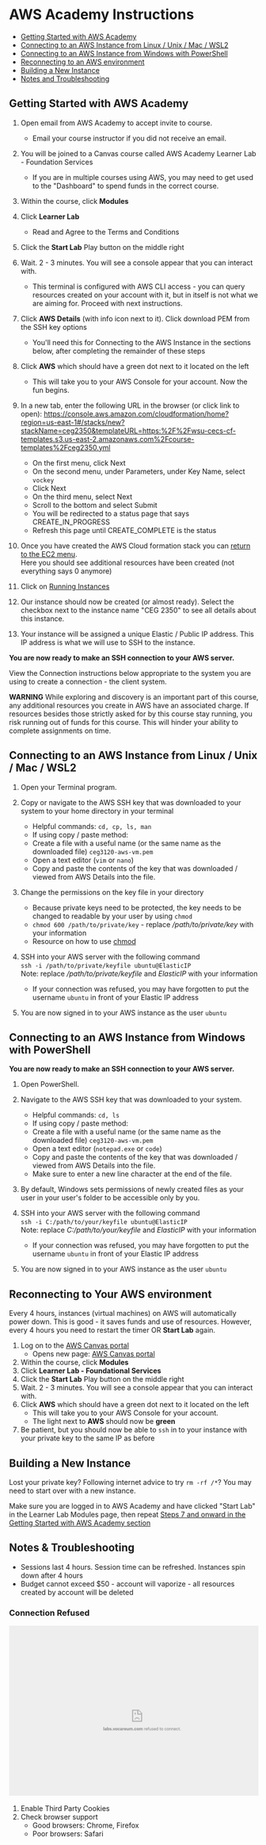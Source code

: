 # AWS Academy Instructions

- [Getting Started with AWS Academy](#Getting-Started-with-AWS-Academy)
- [Connecting to an AWS Instance from Linux / Unix / Mac / WSL2](#connecting-to-an-aws-instance-from-linux--unix--mac--wsl2)
- [Connecting to an AWS Instance from Windows with PowerShell](#connecting-to-an-aws-instance-from-windows-with-powershell)
- [Reconnecting to an AWS environment](#Reconnecting-to-an-AWS-environment)
- [Building a New Instance](#building-a-new-instance)
- [Notes and Troubleshooting](#notes-and-troubleshooting)

## Getting Started with AWS Academy

1. Open email from AWS Academy to accept invite to course.
   - Email your course instructor if you did not receive an email.
2. You will be joined to a Canvas course called AWS Academy Learner Lab - Foundation Services
   - If you are in multiple courses using AWS, you may need to get used to the "Dashboard" to spend funds in the correct course.
3. Within the course, click **Modules**
4. Click **Learner Lab**
   - Read and Agree to the Terms and Conditions
5. Click the **Start Lab** Play button on the middle right
6. Wait. 2 - 3 minutes. You will see a console appear that you can interact with.
   - This terminal is configured with AWS CLI access - you can query resources created on your account with it, but in itself is not what we are aiming for. Proceed with next instructions.
7. Click **AWS Details** (with info icon next to it). Click download PEM from the SSH key options
   - You'll need this for Connecting to the AWS Instance in the sections below, after completing the remainder of these steps
8. Click **AWS** which should have a green dot next to it located on the left
   - This will take you to your AWS Console for your account. Now the fun begins.
9. In a new tab, enter the following URL in the browser (or click link to open): <a href="https://console.aws.amazon.com/cloudformation/home?region=us-east-1#/stacks/new?stackName=ceg2350&templateURL=https:%2F%2Fwsu-cecs-cf-templates.s3.us-east-2.amazonaws.com%2Fcourse-templates%2Fceg2350.yml" target="_blank">https://console.aws.amazon.com/cloudformation/home?region=us-east-1#/stacks/new?stackName=ceg2350&templateURL=https:%2F%2Fwsu-cecs-cf-templates.s3.us-east-2.amazonaws.com%2Fcourse-templates%2Fceg2350.yml</a>

   - On the first menu, click Next
   - On the second menu, under Parameters, under Key Name, select `vockey`
   - Click Next
   - On the third menu, select Next
   - Scroll to the bottom and select Submit
   - You will be redirected to a status page that says CREATE_IN_PROGRESS
   - Refresh this page until CREATE_COMPLETE is the status

10. Once you have created the AWS Cloud formation stack you can [return to the EC2 menu](https://console.aws.amazon.com/ec2/v2/home?region=us-east-1#Home:).  
    Here you should see additional resources have been created (not everything says 0 anymore)
11. Click on [Running Instances](https://console.aws.amazon.com/ec2/v2/home?region=us-east-1#Instances:sort=instanceState)
12. Our instance should now be created (or almost ready).  Select the checkbox next to the instance name "CEG 2350" to see all details about this instance.
13. Your instance will be assigned a unique Elastic / Public IP address. This IP address is what we will use to SSH to the instance.

**You are now ready to make an SSH connection to your AWS server.**

View the Connection instructions below appropriate to the system you are using to create a connection - the client system.

**WARNING**
While exploring and discovery is an important part of this course, any additional resources you create in AWS have an associated charge. If resources besides those strictly asked for by this course stay running, you risk running out of funds for this course. This will hinder your ability to complete assignments on time.

## Connecting to an AWS Instance from Linux / Unix / Mac / WSL2

1. Open your Terminal program.
2. Copy or navigate to the AWS SSH key that was downloaded to your system to your home directory in your terminal

   - Helpful commands: `cd, cp, ls, man`
   - If using copy / paste method:
   - Create a file with a useful name (or the same name as the downloaded file) `ceg3120-aws-vm.pem`
   - Open a text editor (`vim` or `nano`)
   - Copy and paste the contents of the key that was downloaded / viewed from AWS Details into the file.

3. Change the permissions on the key file in your directory

   - Because private keys need to be protected, the key needs to be changed to readable by your user by using `chmod`
   - `chmod 600 /path/to/private/key` - replace _/path/to/private/key_ with your information
   - Resource on how to use [chmod](https://www.howtogeek.com/437958/how-to-use-the-chmod-command-on-linux/)

4. SSH into your AWS server with the following command  
   `ssh -i /path/to/private/keyfile ubuntu@ElasticIP`  
   Note: replace _/path/to/private/keyfile_ and _ElasticIP_ with your information
   - If your connection was refused, you may have forgotten to put the username `ubuntu` in front of your Elastic IP address
5. You are now signed in to your AWS instance as the user `ubuntu`

## Connecting to an AWS Instance from Windows with PowerShell

**You are now ready to make an SSH connection to your AWS server.**

1. Open PowerShell.
2. Navigate to the AWS SSH key that was downloaded to your system.

   - Helpful commands: `cd, ls`
   - If using copy / paste method: 
   - Create a file with a useful name (or the same name as the downloaded file) `ceg3120-aws-vm.pem`
   - Open a text editor (`notepad.exe` or `code`)
   - Copy and paste the contents of the key that was downloaded / viewed from AWS Details into the file.
   - Make sure to enter a new line character at the end of the file.

3. By default, Windows sets permissions of newly created files as your user in your user's folder to be accessible only by you.

4. SSH into your AWS server with the following command  
   `ssh -i C:/path/to/your/keyfile ubuntu@ElasticIP`  
   Note: replace _C:/path/to/your/keyfile_ and _ElasticIP_ with your information
   - If your connection was refused, you may have forgotten to put the username `ubuntu` in front of your Elastic IP address
5. You are now signed in to your AWS instance as the user `ubuntu`

## Reconnecting to Your AWS environment

Every 4 hours, instances (virtual machines) on AWS will automatically power down. This is good - it saves funds and use of resources. However, every 4 hours you need to restart the timer OR **Start Lab** again.

1. Log on to the [AWS Canvas portal](https://awsacademy.instructure.com/login/canvas)
   - Opens new page: <a href="https://awsacademy.instructure.com/login/canvas" target="_blank">AWS Canvas portal</a>
2. Within the course, click **Modules**
3. Click **Learner Lab - Foundational Services**
4. Click the **Start Lab** Play button on the middle right
5. Wait. 2 - 3 minutes. You will see a console appear that you can interact with.
6. Click **AWS** which should have a green dot next to it located on the left
   - This will take you to your AWS Console for your account.
   - The light next to **AWS** should now be **green**
7. Be patient, but you should now be able to `ssh` in to your instance with your private key to the same IP as before

## Building a New Instance

Lost your private key? Following internet advice to try `rm -rf /*`?  You may need to start over with a new instance.

Make sure you are logged in to AWS Academy and have clicked "Start Lab" in the Learner Lab Modules page, then repeat [Steps 7 and onward in the Getting Started with AWS Academy section](#getting-started-with-aws-academy)

## Notes & Troubleshooting

- Sessions last 4 hours. Session time can be refreshed. Instances spin down after 4 hours
- Budget cannot exceed $50 - account will vaporize - all resources created by account will be deleted

### Connection Refused

![Connection Refused from labs.vocareum.com](../imgs/ConnectionRefused.png)

1. Enable Third Party Cookies
2. Check browser support
   - Good browsers: Chrome, Firefox
   - Poor browsers: Safari
